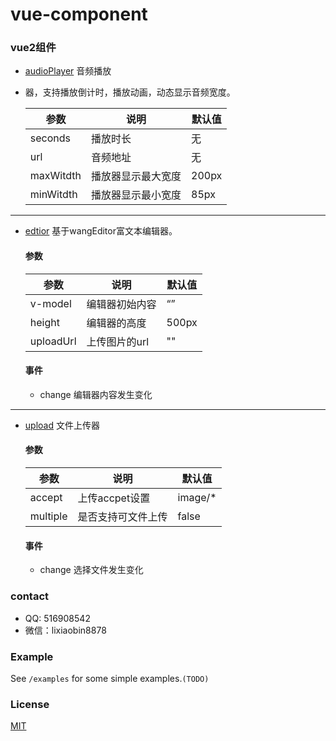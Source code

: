 # vue-component
### vue2组件
* [audioPlayer](https://github.com/lixiaobin-bjhl/vue-component/blob/master/AudioPlayer.vue) 音频播放
* 器，支持播放倒计时，播放动画，动态显示音频宽度。

    | 参数 | 说明 | 默认值 |
    | --- | --- | --- |
    | seconds | 播放时长 | 无 |
    | url | 音频地址 | 无 |
    | maxWitdth | 播放器显示最大宽度 | 200px |
    | minWitdth | 播放器显示最小宽度 | 85px |

-------

* [edtior](https://github.com/lixiaobin-bjhl/vue-component/blob/master/Editor.vue) 基于wangEditor富文本编辑器。

    #### 参数
    
    | 参数 | 说明 | 默认值 |
    | --- | --- | --- |
    | v-model | 编辑器初始内容 | “” |
    | height| 编辑器的高度 | 500px |
    | uploadUrl| 上传图片的url | "" |
    
    #### 事件
    * change 编辑器内容发生变化
-------

* [upload](https://github.com/lixiaobin-bjhl/vue-component/blob/master/Upload.vue) 文件上传器
    #### 参数
    
    | 参数 | 说明 | 默认值 |
    | --- | --- | --- |
    | accept | 上传accpet设置 | image/* |
    | multiple| 是否支持可文件上传| false |
    
    #### 事件
    * change 选择文件发生变化

### contact

* QQ: 516908542
* 微信：lixiaobin8878

### Example

See `/examples` for some simple examples.`(TODO)`

### License

[MIT](http://opensource.org/licenses/MIT)

